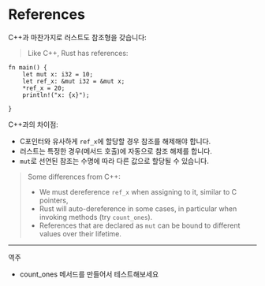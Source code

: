 # References

C++과 마찬가지로 러스트도 참조형을 갖습니다:
> Like C++, Rust has references:

```rust,editable
fn main() {
    let mut x: i32 = 10;
    let ref_x: &mut i32 = &mut x;
    *ref_x = 20;
    println!("x: {x}");
    
}
```

C++과의 차이점:
* C포인터와 유사하게 `ref_x`에 할당할 경우 참조를 해제해야 합니다. 
* 러스트는 특정한 경우(메서드 호출)에 자동으로 참조 해제를 합니다.
* `mut`로 선언된 참조는 수명에 따라 다른 값으로 할당될 수 있습니다.

> Some differences from C++:
> 
> * We must dereference `ref_x` when assigning to it, similar to C pointers,
> * Rust will auto-dereference in some cases, in particular when invoking
>   methods (try `count_ones`).
> * References that are declared as `mut` can be bound to different values over their lifetime.


---
역주 
- count_ones 메서드를 만들어서 테스트해보세요
